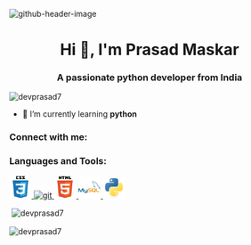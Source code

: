 
![github-header-image](https://github.com/user-attachments/assets/aa02e695-de96-4c97-b788-75346a366020)


<h1 align="center">Hi 👋, I'm Prasad Maskar</h1>
<h3 align="center">A passionate python developer from India</h3>


<p align="left"> <img src="https://komarev.com/ghpvc/?username=devprasad7&label=Profile%20views&color=0e75b6&style=flat" alt="devprasad7" /> </p>

- 🌱 I’m currently learning **python**

<h3 align="left">Connect with me:</h3>
<p align="left">
</p>

<h3 align="left">Languages and Tools:</h3>
<p align="left"> <a href="https://www.w3schools.com/css/" target="_blank" rel="noreferrer"> <img src="https://raw.githubusercontent.com/devicons/devicon/master/icons/css3/css3-original-wordmark.svg" alt="css3" width="40" height="40"/> </a> <a href="https://git-scm.com/" target="_blank" rel="noreferrer"> <img src="https://www.vectorlogo.zone/logos/git-scm/git-scm-icon.svg" alt="git" width="40" height="40"/> </a> <a href="https://www.w3.org/html/" target="_blank" rel="noreferrer"> <img src="https://raw.githubusercontent.com/devicons/devicon/master/icons/html5/html5-original-wordmark.svg" alt="html5" width="40" height="40"/> </a> <a href="https://www.mysql.com/" target="_blank" rel="noreferrer"> <img src="https://raw.githubusercontent.com/devicons/devicon/master/icons/mysql/mysql-original-wordmark.svg" alt="mysql" width="40" height="40"/> </a> <a href="https://www.python.org" target="_blank" rel="noreferrer"> <img src="https://raw.githubusercontent.com/devicons/devicon/master/icons/python/python-original.svg" alt="python" width="40" height="40"/> </a> </p>

<p>&nbsp;<img align="center" src="https://github-readme-stats.vercel.app/api?username=devprasad7&show_icons=true&locale=en" alt="devprasad7" /></p>

<p><img align="center" src="https://github-readme-streak-stats.herokuapp.com/?user=devprasad7&" alt="devprasad7" /></p>
